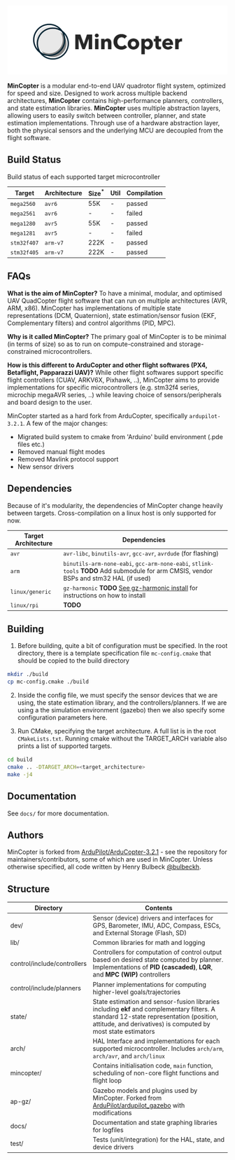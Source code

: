 <picture>
    <img src="./docs/mincopter-logo.png">
</picture>

**MinCopter** is a modular end-to-end UAV quadrotor flight system, optimized for speed and size. Designed to work across multiple backend architectures, **MinCopter** contains high-performance planners, controllers, and state estimation libraries. **MinCopter** uses multiple abstraction layers, allowing users to easily switch between controller, planner, and state estimation implementations. Through use of a hardware abstraction layer, both the physical sensors and the underlying MCU are decoupled from the flight software.

## Build Status
Build status of each supported target microcontroller

| Target | Architecture | Size${}^{*}$ | Util | Compilation |
| -- | -- | -- | -- | -- |
| `mega2560` | `avr6` |  55K | - |  passed  |
| `mega2561` | `avr6` |  - | - |  failed  |
| `mega1280` | `avr5` |  55K | - |  passed  |
| `mega1281` | `avr5` |  - | - |  failed  |
| `stm32f407` | `arm-v7` |  222K | - |  passed  |
| `stm32f405` | `arm-v7` |  222K | - |  passed  |

## FAQs
**What is the aim of MinCopter?**
To have a minimal, modular, and optimised UAV QuadCopter flight software that can run on multiple architectures (AVR, ARM, x86). MinCopter has implementations of multiple state representations (DCM, Quaternion), state estimation/sensor fusion (EKF, Complementary filters) and control algorithms (PID, MPC).

**Why is it called MinCopter?**
The primary goal of MinCopter is to be minimal (in terms of size) so as to run on compute-constrained and storage-constrained microcontrollers.

**How is this different to ArduCopter and other flight softwares (PX4, Betaflight, Papparazzi UAV)?**
While other flight softwares support specific flight controllers (CUAV, ARKV6X, Pixhawk, ..), MinCopter aims to provide implementations for specific microcontrollers (e.g. stm32f4 series, microchip megaAVR series, ..) while leaving choice of sensors/peripherals and board design to the user.

MinCopter started as a hard fork from ArduCopter, specifically `ardupilot-3.2.1`. A few of the major changes:
- Migrated build system to cmake from 'Arduino' build environment (.pde files etc.)
- Removed manual flight modes
- Removed Mavlink protocol support
- New sensor drivers

## Dependencies
Because of it's modularity, the dependencies of MinCopter change heavily between targets. Cross-compilation on a linux host is only supported for now.

| Target Architecture | Dependencies |
| --- | --- |
| `avr` | `avr-libc`, `binutils-avr`, `gcc-avr`, `avrdude` (for flashing) |
| `arm` | `binutils-arm-none-eabi`, `gcc-arm-none-eabi`, `stlink-tools` **TODO** Add submodule for arm CMSIS, vendor BSPs and stm32 HAL (if used) |
| `linux/generic` | `gz-harmonic` **TODO** [See gz-harmonic install](https://gazebosim.org/docs/harmonic/install/) for instructions on how to install |
| `linux/rpi` | **TODO** |

## Building
1. Before building, quite a bit of configuration must be specified. In the root directory, there is a template specification file `mc-config.cmake` that should be copied to the build directory
```bash
mkdir ./build
cp mc-config.cmake ./build
```

2. Inside the config file, we must specify the sensor devices that we are using, the state estimation library, and the controllers/planners. If we are using a the simulation environment (gazebo) then we also specify some configuration parameters here.

3. Run CMake, specifying the target architecture. A full list is in the root `CMakeLists.txt`. Running cmake without the TARGET\_ARCH variable also prints a list of supported targets.
```bash
cd build
cmake .. -DTARGET_ARCH=<target_architecture>
make -j4
```

## Documentation 
See `docs/` for more documentation.

## Authors
MinCopter is forked from [ArduPilot/ArduCopter-3.2.1](https://github.com/ArduPilot/ardupilot/tree/ArduCopter-3.2.1) - see the repository for maintainers/contributors, some of which are used in MinCopter. Unless otherwise specified, all code written by Henry Bulbeck [@bulbeckh](https://github.com/bulbeckh).

## Structure
| Directory | Contents | 
| --- | --- | 
| dev/ | Sensor (device) drivers and interfaces for GPS, Barometer, IMU, ADC, Compass, ESCs, and External Storage (Flash, SD) |
| lib/ | Common libraries for math and logging |
| control/include/controllers | Controllers for computation of control output based on desired state computed by planner. Implementations of **PID (cascaded)**, **LQR**, and **MPC (WIP)** controllers |
| control/include/planners | Planner implementations for computing higher-level goals/trajectories |
| state/ | State estimation and sensor-fusion libraries including **ekf** and complementary filters. A standard 12-state representation (position, attitude, and derivatives) is computed by most state estimators |
| arch/ | HAL Interface and implementations for each supported microcontroller. Includes `arch/arm`, `arch/avr`, and `arch/linux` |
| mincopter/ | Contains initialisation code, `main` function, scheduling of non-core flight functions and flight loop |
| ap-gz/ | Gazebo models and plugins used by MinCopter. Forked from [ArduPilot/ardupilot\_gazebo](https://github.com/ArduPilot/ardupilot_gazebo) with modifications |
| docs/ | Documentation and state graphing libraries for logfiles |
| test/ | Tests (unit/integration) for the HAL, state, and device drivers |


